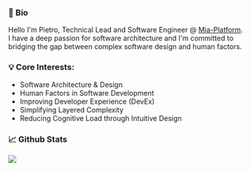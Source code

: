 <!--
**pmarchini/pmarchini** is a ✨ _special_ ✨ repository because its `README.md` (this file) appears on your GitHub profile.

Here are some ideas to get you started:

- 🔭 I’m currently working on ...
- 🌱 I’m currently learning ...
- 👯 I’m looking to collaborate on ...
- 🤔 I’m looking for help with ...
- 💬 Ask me about ...
- 📫 How to reach me: ...
- 😄 Pronouns: ...
- ⚡ Fun fact: ...
-->

### 📖 Bio

Hello I'm Pietro, Technical Lead and Software Engineer @ [Mia-Platform](https://mia-platform.eu).  
I have a deep passion for software architecture and I'm committed to bridging the gap between complex software design and human factors.


### 💡 Core Interests:

- Software Architecture & Design
- Human Factors in Software Development
- Improving Developer Experience (DevEx)
- Simplifying Layered Complexity
- Reducing Cognitive Load through Intuitive Design


### 📈 Github Stats

<a href="https://github.com/pmarchini/pmarchini">
  <img src="https://github-readme-stats.vercel.app/api?username=pmarchini&theme=dark&show_icons=true" />
</a>  
